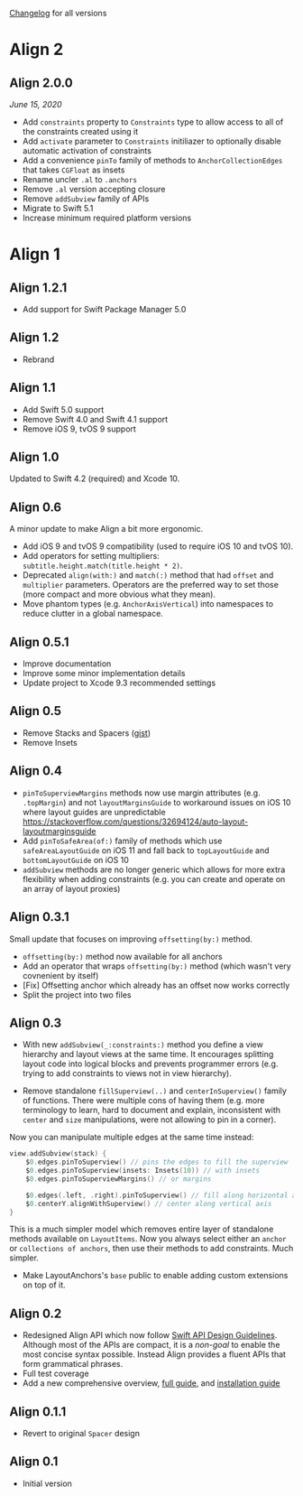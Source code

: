 [Changelog](https://github.com/kean/Align/releases) for all versions

# Align 2

## Align 2.0.0

*June 15, 2020*

- Add `constraints` property to `Constraints` type to allow access to all of the constraints created using it
- Add `activate` parameter to `Constraints` initiliazer to optionally disable automatic activation of constraints
- Add a convenience `pinTo` family of methods to `AnchorCollectionEdges` that takes `CGFloat` as insets
- Rename uncler `.al` to `.anchors`
- Remove `.al` version accepting closure
- Remove `addSubview` family of APIs
- Migrate to Swift 5.1
- Increase minimum required platform versions

# Align 1

## Align 1.2.1

- Add support for Swift Package Manager 5.0

## Align 1.2

- Rebrand

## Align 1.1

- Add Swift 5.0 support
- Remove Swift 4.0 and Swift 4.1 support
- Remove iOS 9, tvOS 9 support

## Align 1.0

Updated to Swift 4.2 (required) and Xcode 10.

## Align 0.6

A minor update to make Align a bit more ergonomic.

- Add iOS 9 and tvOS 9 compatibility (used to require iOS 10 and tvOS 10).
- Add operators for setting multipliers: `subtitle.height.match(title.height * 2)`.
- Deprecated `align(with:)` and `match(:)` method that had `offset` and `multiplier` parameters. Operators are the preferred way to set those (more compact and more obvious what they mean).
- Move phantom types (e.g. `AnchorAxisVertical`) into namespaces to reduce clutter in a global namespace.

## Align 0.5.1

- Improve documentation
- Improve some minor implementation details
- Update project to Xcode 9.3 recommended settings

## Align 0.5

- Remove Stacks and Spacers ([gist](https://gist.github.com/kean/e77bac3625124b1de559a241a72d1e09))
- Remove Insets

## Align 0.4

- `pinToSuperviewMargins` methods now use margin attributes (e.g. `.topMargin`) and not `layoutMarginsGuide` to workaround issues on iOS 10 where layout guides are unpredictable https://stackoverflow.com/questions/32694124/auto-layout-layoutmarginsguide
- Add `pinToSafeArea(of:)` family of methods which use `safeAreaLayoutGuide` on iOS 11 and fall back to `topLayoutGuide` and `bottomLayoutGuide` on iOS 10
- `addSubview` methods are no longer generic which allows for more extra flexibility when adding constraints (e.g. you can create and operate on an array of layout proxies)


## Align 0.3.1

Small update that focuses on improving  `offsetting(by:)` method.

- `offsetting(by:)` method now available for all anchors
- Add an operator that wraps `offsetting(by:)` method (which wasn't very covnenient by itself)
- [Fix] Offsetting anchor which already has an offset now works correctly
- Split the project into two files


## Align 0.3

-  With new `addSubview(_:constraints:)` method you define a view hierarchy and layout views at the same time. It encourages splitting layout code into logical blocks and prevents programmer errors (e.g. trying to add constraints to views not in view hierarchy).

- Remove standalone `fillSuperview(..)` and `centerInSuperview()` family of functions. There were multiple cons of having them (e.g. more terminology to learn, hard to document and explain, inconsistent with `center` and `size` manipulations, were not allowing to pin in a corner).

Now you can manipulate multiple edges at the same time instead:

```swift
view.addSubview(stack) {
    $0.edges.pinToSuperview() // pins the edges to fill the superview
    $0.edges.pinToSuperview(insets: Insets(10)) // with insets
    $0.edges.pinToSuperviewMargins() // or margins

    $0.edges(.left, .right).pinToSuperview() // fill along horizontal axis
    $0.centerY.alignWithSuperview() // center along vertical axis
}
```

This is a much simpler model which removes entire layer of standalone methods available on `LayoutItems`. Now you always select either an `anchor` or `collections of anchors`, then use their methods to add constraints. Much simpler.

- Make LayoutAnchors's `base` public to enable adding custom extensions on top of it.


## Align 0.2

- Redesigned Align API which now follow [Swift API Design Guidelines](https://swift.org/documentation/api-design-guidelines/). Although most of the APIs are compact, it is a *non-goal* to enable the most concise syntax possible. Instead Align provides a fluent APIs that form grammatical phrases.
- Full test coverage
- Add a new comprehensive overview, [full guide](https://github.com/kean/Align/blob/master/Docs/AlignGuide.md), and [installation guide](https://github.com/kean/Align/blob/master/Docs/InstallationGuide.md)


## Align 0.1.1

- Revert to original `Spacer` design


## Align 0.1

- Initial version
